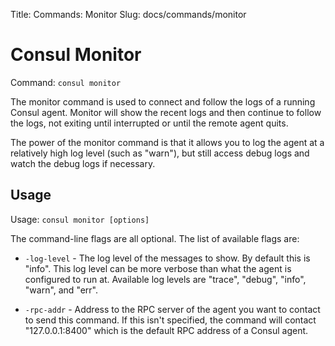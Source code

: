 Title: Commands: Monitor
Slug: docs/commands/monitor


# Consul Monitor

Command: `consul monitor`

The monitor command is used to connect and follow the logs of a running
Consul agent. Monitor will show the recent logs and then continue to follow
the logs, not exiting until interrupted or until the remote agent quits.

The power of the monitor command is that it allows you to log the agent
at a relatively high log level (such as "warn"), but still access debug
logs and watch the debug logs if necessary.

## Usage

Usage: `consul monitor [options]`

The command-line flags are all optional. The list of available flags are:

* `-log-level` - The log level of the messages to show. By default this
  is "info". This log level can be more verbose than what the agent is
  configured to run at. Available log levels are "trace", "debug", "info",
  "warn", and "err".

* `-rpc-addr` - Address to the RPC server of the agent you want to contact
  to send this command. If this isn't specified, the command will contact
  "127.0.0.1:8400" which is the default RPC address of a Consul agent.

